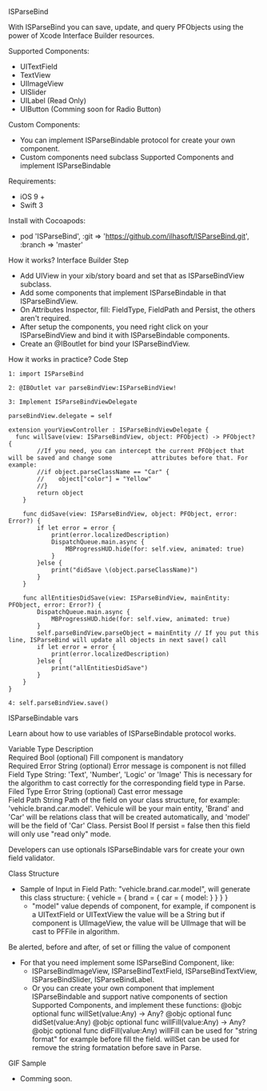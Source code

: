 ISParseBind

With ISParseBind you can save, update, and query PFObjects using the power of Xcode Interface Builder resources.

Supported Components:

- UITextField
- TextView
- UIImageView
- UISlider
- UILabel (Read Only)
- UIButton (Comming soon for Radio Button)

Custom Components:

- You can implement ISParseBindable protocol for create your own component.
- Custom components need subclass Supported Components and implement ISParseBindable

Requirements:

- iOS 9 +
- Swift 3

Install with Cocoapods:

- pod 'ISParseBind', :git => 'https://github.com/ilhasoft/ISParseBind.git', :branch => 'master'

How it works? Interface Builder Step

- Add UIView in your xib/story board and set that as ISParseBindView subclass.
- Add some components that implement ISParseBindable in that ISParseBindView.
- On Attributes Inspector, fill: FieldType, FieldPath and Persist, the others aren't required.
- After setup the components, you need right click on your ISParseBindView and bind it with ISParseBindable components.
- Create an @IBoutlet for bind your ISParseBindView.

How it works in practice? Code Step

    1: import ISParseBind

    2: @IBOutlet var parseBindView:ISParseBindView!

    3: Implement ISParseBindViewDelegate
    
    parseBindView.delegate = self
    
    extension yourViewController : ISParseBindViewDelegate {
      func willSave(view: ISParseBindView, object: PFObject) -> PFObject? {
            //If you need, you can intercept the current PFObject that will be saved and change some 		   attributes before that. For example:
            //if object.parseClassName == "Car" {
            //    object["color"] = "Yellow"
            //}
            return object
        }
        
        func didSave(view: ISParseBindView, object: PFObject, error: Error?) {
            if let error = error {
                print(error.localizedDescription)
            	DispatchQueue.main.async {
                	MBProgressHUD.hide(for: self.view, animated: true)
            	}
            }else {
                print("didSave \(object.parseClassName)")
            }
        }
        
        func allEntitiesDidSave(view: ISParseBindView, mainEntity: PFObject, error: Error?) {
            DispatchQueue.main.async {
                MBProgressHUD.hide(for: self.view, animated: true)
            }
            self.parseBindView.parseObject = mainEntity // If you put this line, ISParseBind will update all objects in next save() call        
            if let error = error {
                print(error.localizedDescription)
            }else {
                print("allEntitiesDidSave")
            }
        }
    }

    4: self.parseBindView.save()



ISParseBindable vars

Learn about how to use variables of ISParseBindable protocol works.

  Variable        	Type                                    	Description                             
  Required        	Bool (optional)                         	Fill component is mandatory             
  Required Error  	String (optional)                       	Error message is component is not filled
  Field Type      	String: 'Text', 'Number', 'Logic' or 'Image'	This is necessary for the algorithm to cast correctly for the corresponding field type in Parse.
  Filed Type Error	String (optional)                       	Cast error message                      
  Field Path      	String                                  	Path of the field on your class structure, for example: 'vehicle.brand.car.model'. Vehicule will be your main entity, 'Brand' and 'Car' will be relations class that will be created automatically, and 'model' will be the field of 'Car' Class.
  Persist         	Bool                                    	If persist = false then this field will only use "read only" mode.



Developers can use optionals ISParseBindable vars for create your own field validator.



Class Structure 

- Sample of Input in Field Path: "vehicle.brand.car.model", will generate this class structure:
      {
          vehicle = {
              brand = {
               	 car = {
                  	model: 
                	 }
              }
          }
      }
  - "model" value depends of component, for example, if component is a UITextField or UITextView the value will be a String but if component is UIImageView, the value will be UIImage that will be cast to PFFile in algorithm.
    

Be alerted, before and after, of set or filling the value of component

- For that you need implement some ISParseBind Component, like:
  - ISParseBindImageView, ISParseBindTextField, ISParseBindTextView, ISParseBindSlider, ISParseBindLabel.
  - Or you can create your own component that implement ISParseBindable and  support native components of section Supported Components, and implement these functions:
            @objc optional func willSet(value:Any) -> Any?
            @objc optional func didSet(value:Any)
            @objc optional func willFill(value:Any) -> Any?
            @objc optional func didFill(value:Any)
    willFill can be used for "string format" for example before fill the field.
    willSet can be used for remove the string formatation before save in Parse. 



GIF Sample

- Comming soon.




